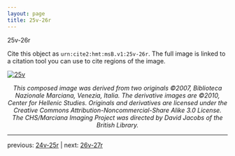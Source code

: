 ```yaml
---
layout: page
title: 25v-26r
---
```


25v-26r

Cite this object as `urn:cite2:hmt:msB.v1:25v-26r`. The full image is linked to a citation tool you can use to cite regions of the image.

[![25v](http://www.homermultitext.org/iipsrv?IIIF=/project/homer/pyramidal/deepzoom/hmt/vbbifolio/v1/vb_25v_26r.tif/full/800,/0/default.jpg)](http://www.homermultitext.org/ict2/?urn=urn:cite2:hmt:vbbifolio.v1:vb_25v_26r) 

<p style="text-align: center; font-style: italic;">This composed image was derived from two originals ©2007, Biblioteca Nazionale Marciana, Venezia, Italia. The derivative images are ©2010, Center for Hellenic Studies. Originals and derivatives are licensed under the Creative Commons Attribution-Noncommercial-Share Alike 3.0 License. The CHS/Marciana Imaging Project was directed by David Jacobs of the British Library.</p>

---

previous: [24v-25r](../24v-25r/) | next: [26v-27r](../26v-27r/)